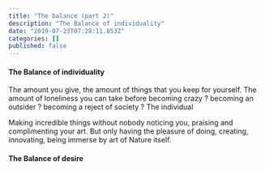 ```yaml
---
title: "The balance (part 2)"
description: "The Balance of individuality"
date: "2019-07-23T07:28:11.853Z"
categories: []
published: false
---
```


  

#### The Balance of individuality

The amount you give, the amount of things that you keep for yourself. The amount of loneliness you can take before becoming crazy ? becoming an outsider ? becoming a reject of society ? The individual

Making incredible things without nobody noticing you, praising and complimenting your art. But only having the pleasure of doing, creating, innovating, being immerse by art of Nature itself.

#### The Balance of desire
